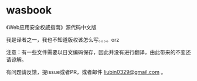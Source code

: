 # wasbook
《Web应用安全权威指南》源代码中文版

我是译者之一，我也不知道版权该怎么写。。。。orz

注意：有一些文件需要以日文编码保存，因此并没有进行翻译，由此带来的不变还请谅解。


有问题请反馈，提issue或者PR，或者邮件 liubin0329@gmail.com 。